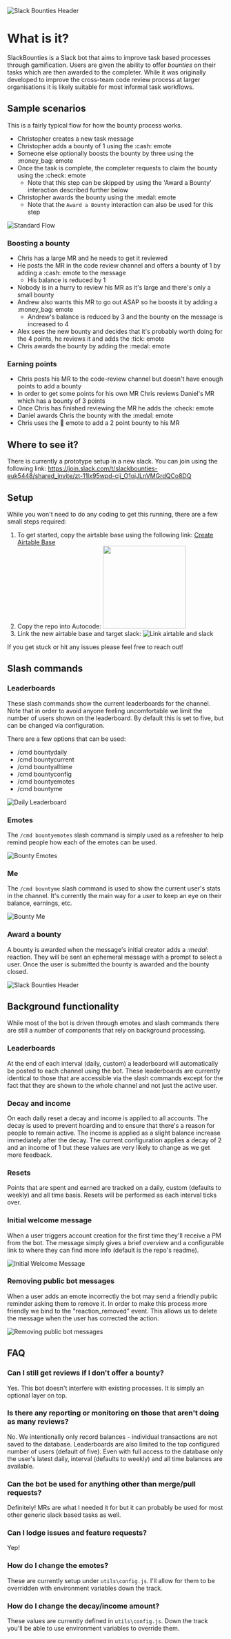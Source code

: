 ![Slack Bounties Header](docs/slack_bounties_header.png)

# What is it?
SlackBounties is a Slack bot that aims to improve task based processes through gamification. Users are given the ability to offer _bounties_ on their tasks which are then awarded to the completer.
While it was originally developed to improve the cross-team code review process at larger organisations it is likely suitable for most informal task workflows.

## Sample scenarios
This is a fairly typical flow for how the bounty process works.
- Christopher creates a new task message
- Christopher adds a bounty of 1 using the :cash: emote
- Someone else optionally  boosts the bounty by three using the :money_bag: emote
- Once the task is complete, the completer requests to claim the bounty using the :check: emote
  - Note that this step can be skipped by using the 'Award a Bounty' interaction described further below
- Christopher awards the bounty using the :medal: emote
  - Note that the `Award a Bounty` interaction can also be used for this step

![Standard Flow](docs/standard_flow_diagram.png)

### Boosting a bounty
- Chris has a large MR and he needs to get it reviewed
- He posts the MR in the code review channel and offers a bounty of 1 by adding a :cash: emote to the message
  - His balance is reduced by 1
- Nobody is in a hurry to review his MR as it's large and there's only a small bounty
- Andrew also wants this MR to go out ASAP so he boosts it by adding a :money_bag: emote
  - Andrew's balance is reduced by 3 and the bounty on the message is increased to 4
- Alex sees the new bounty and decides that it's probably worth doing for the 4 points, he reviews it and adds the :tick: emote
- Chris awards the bounty by adding the :medal: emote

### Earning points
- Chris posts his MR to the code-review channel but doesn't have enough points to add a bounty
- In order to get some points for his own MR Chris reviews Daniel's MR which has a bounty of 3 points
- Once Chris has finished reviewing the MR he adds the :check: emote
- Daniel awards Chris the bounty with the :medal: emote
- Chris uses the :money_with_wings: emote to add a 2 point bounty to his MR

## Where to see it?
There is currently a prototype setup in a new slack. You can join using the following link: https://join.slack.com/t/slackbounties-euk5448/shared_invite/zt-11lx95wpd-cij_O1ojJLnVMGrdQCo8DQ

## Setup 
While you won't need to do any coding to get this running, there are a few small steps required:
1) To get started, copy the airtable base using the following link: [Create Airtable Base](https://airtable.com/addBaseFromShare/shrE1WztivrqZFlxS?utm_source=universe_copy&exploreApplicationId=expae7goZHQO0flw6)
2) Copy the repo into Autocode: [<img src="https://open.autocode.com/static/images/open.svg?" width="192">](https://open.autocode.com/)
3) Link the new airtable base and target slack:
![Link airtable and slack](docs/link_airtable.png)

If you get stuck or hit any issues please feel free to reach out!

## Slash commands
### Leaderboards
These slash commands show the current leaderboards for the channel. Note that in order to avoid anyone feeling uncomfortable we limit the number of users shown on the leaderboard. By default this is set to five, but can be changed via configuration.

There are a few options that can be used:

- /cmd bountydaily
- /cmd bountycurrent
- /cmd bountyalltime
- /cmd bountyconfig
- /cmd bountyemotes
- /cmd bountyme

![Daily Leaderboard](docs/daily_leaderboard.png)

### Emotes
The `/cmd bountyemotes` slash command is simply used as a refresher to help remind people how each of the emotes can be used.

![Bounty Emotes](docs/emotes_slash_command.png)

### Me
The `/cmd bountyme` slash command is used to show the current user's stats in the channel. It's currently the main way for a user to keep an eye on their balance, earnings, etc.

![Bounty Me](docs/bounty_me_slash_command.png)


### Award a bounty
A bounty is awarded when the message's initial creator adds a _:medal:_ reaction. They will be sent an ephemeral message
with a prompt to select a user. Once the user is submitted the bounty is awarded and the bounty closed.

![Slack Bounties Header](docs/award_a_bounty.png)

## Background functionality
While most of the bot is driven through emotes and slash commands there are still a number of components that rely on background processing.

### Leaderboards
At the end of each interval (daily, custom) a leaderboard will automatically be posted to each channel using the
bot. These leaderboards are currently identical to those that are accessible via the slash commands except for the
fact that they are shown to the whole channel and not just the active user.

### Decay and income
On each daily reset a decay and income is applied to all accounts. The decay is used to prevent hoarding and
to ensure that there's a reason for people to remain active. The income is applied as a slight balance
increase immediately after the decay. The current configuration applies a decay of 2 and an income of 1
but these values are very likely to change as we get more feedback.

### Resets
Points that are spent and earned are tracked on a daily, custom (defaults to weekly) and all time basis. Resets
will be performed as each interval ticks over.

### Initial welcome message
When a user triggers account creation for the first time they'll receive a PM from the bot. The message simply gives a brief
overview and a configurable link to where they can find more info (default is the repo's readme).

![Initial Welcome Message](docs/welcome_message.png)

### Removing public bot messages
When a user adds an emote incorrectly the bot may send a friendly public reminder asking them to remove it. In order to make this process more friendly we bind to the
"reaction_removed" event. This allows us to delete the message when the user has corrected the action.

![Removing public bot messages](docs/remove_message.png)

## FAQ
### Can I still get reviews if I don't offer a bounty?
Yes. This bot doesn't interfere with existing processes. It is simply an optional layer on top.

### Is there any reporting or monitoring on those that aren't doing as many reviews?
No. We intentionally only record balances - individual transactions are not saved to the
database. Leaderboards are also limited to the top configured number of users (default of five).
Even with full access to the database only the user's latest daily, interval (defaults to weekly)
and all time balances are available. 

### Can the bot be used for anything other than merge/pull requests?
Definitely! MRs are what I needed it for but it can probably be used for most other generic slack based tasks as well.

### Can I lodge issues and feature requests?
Yep!

### How do I change the emotes?
These are currently setup under `utils\config.js`. I'll allow for them to be overridden with environment variables
down the track.

### How do I change the decay/income amount?
These values are currently defined in `utils\config.js`. Down the track you'll be able to use environment variables
to override them.
